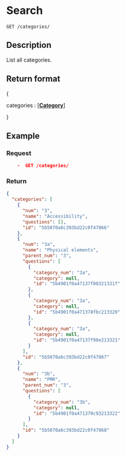 # Search

    GET /categories/

## Description

List all categories.

## Return format

{

categories : [**[Category][]**]

}

## Example

### **Request**

```JSON
    -  GET /categories/
```

### **Return**

```JSON
{
  "categories": [
    {
      "num": "3",
      "name": "Accessibility",
      "questions": [],
      "id": "5b5070a6c393bd22c0f47066"
    },
    {
      "num": "3a",
      "name": "Physical elements",
      "parent_num": "3",
      "questions": [
        {
          "category_num": "3a",
          "category": null,
          "id": "5b4901f0a47137f00321331f"
        },
        {
          "category_num": "3a",
          "category": null,
          "id": "5b4901f0a471378fbc213320"
        },
        {
          "category_num": "3a",
          "category": null,
          "id": "5b4901f0a47137f90e213321"
        }
      ],
      "id": "5b5070a6c393bd22c0f47067"
    },
    {
      "num": "3b",
      "name": "PMR",
      "parent_num": "3",
      "questions": [
        {
          "category_num": "3b",
          "category": null,
          "id": "5b4901f0a471370c93213322"
        }
      ],
      "id": "5b5070a6c393bd22c0f47068"
    }
  ]
}
```

[category]: ../../formats.md#category-format

